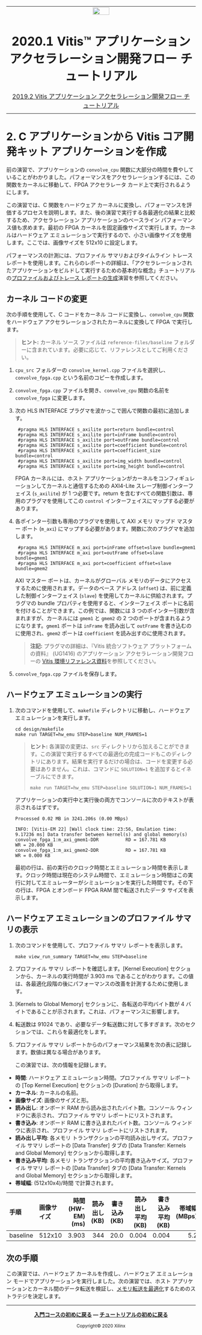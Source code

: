 <table class="sphinxhide">
 <tr>
   <td align="center"><img src="https://www.xilinx.com/content/dam/xilinx/imgs/press/media-kits/corporate/xilinx-logo.png" width="30%"/><h1>2020.1 Vitis™ アプリケーション アクセラレーション開発フロー チュートリアル</h1><a href="https://github.com/Xilinx/Vitis-Tutorials/branches/all">2019.2 Vitis アプリケーション アクセラレーション開発フロー チュートリアル</a></td>
 </tr>
 <tr>
 <td>
 </td>
 </tr>
</table>

# 2\. C アプリケーションから Vitis コア開発キット アプリケーションを作成

前の演習で、アプリケーションの `convolve_cpu` 関数に大部分の時間を費やしていることがわかりました。パフォーマンスをアクセラレーションするには、この関数をカーネルに移動して、FPGA アクセラレータ カード上で実行されるようにします。

この演習では、C 関数をハードウェア カーネルに変換し、パフォーマンスを評価するプロセスを説明します。また、後の演習で実行する各最適化の結果と比較するため、アクセラレーション アプリケーションのベースライン パフォーマンス値も求めます。最初の FPGA カーネルを固定画像サイズで実行します。カーネルはハードウェア エミュレーションで実行するので、小さい画像サイズを使用します。ここでは、画像サイズを 512x10 に設定します。

パフォーマンスの計測には、プロファイル サマリおよびタイムライン トレース レポートを使用します。これらのレポートの詳細は、「アクセラレーションされたアプリケーションをビルドして実行するための基本的な概念」チュートリアルの[プロファイルおよびトレース レポートの生成](../Pathway3/ProfileAndTraceReports.md)演習を参照してください。

## カーネル コードの変更

次の手順を使用して、C コードをカーネル コードに変換し、`convolve_cpu` 関数をハードウェア アクセラレーションされたカーネルに変換して FPGA で実行します。

> **ヒント:** カーネル ソース ファイルは `reference-files/baseline` フォルダーに含まれています。必要に応じて、リファレンスとしてご利用ください。

1. `cpu_src` フォルダーの `convolve_kernel.cpp` ファイルを選択し、`convolve_fpga.cpp` という名前のコピーを作成します。

2. `convolve_fpga.cpp` ファイルを開き、`convolve_cpu` 関数の名前を `convolve_fpga` に変更します。

3. 次の HLS INTERFACE プラグマを波かっこで囲んで関数の最初に追加します。

        #pragma HLS INTERFACE s_axilite port=return bundle=control
        #pragma HLS INTERFACE s_axilite port=inFrame bundle=control
        #pragma HLS INTERFACE s_axilite port=outFrame bundle=control
        #pragma HLS INTERFACE s_axilite port=coefficient bundle=control
        #pragma HLS INTERFACE s_axilite port=coefficient_size bundle=control
        #pragma HLS INTERFACE s_axilite port=img_width bundle=control
        #pragma HLS INTERFACE s_axilite port=img_height bundle=control

   FPGA カーネルには、ホスト アプリケーションがカーネルをコンフィギュレーションしてカーネルと通信するための AXI4-Lite スレーブ制御インターフェイス (`s_axilite`) が 1 つ必要です。return を含むすべての関数引数は、専用のプラグマを使用してこの `control` インターフェイスにマップする必要があります。

4. 各ポインター引数も専用のプラグマを使用して AXI メモリ マップド マスター ポート (`m_axi`) にマップする必要があります。関数に次のプラグマを追加します。

        #pragma HLS INTERFACE m_axi port=inFrame offset=slave bundle=gmem1
        #pragma HLS INTERFACE m_axi port=outFrame offset=slave bundle=gmem1
        #pragma HLS INTERFACE m_axi port=coefficient offset=slave bundle=gmem2

   AXI マスター ポートは、カーネルがグローバル メモリのデータにアクセスするために使用されます。データのベース アドレス (`offset`) は、前に定義した制御インターフェイス (`slave`) を使用してカーネルに供給されます。プラグマの bundle プロパティを使用すると、インターフェイス ポートに名前を付けることができます。この例では、関数には 3 つのポインター引数が含まれますが、カーネルには `gmem1` と `gmem2` の 2 つのポートが含まれるようになります。`gmem1` ポートは `inFrame` を読み出して `outFrame` を書き込むのに使用され、`gmem2` ポートは `coefficient` を読み出すのに使用されます。

   > **注記:** プラグマの詳細は、『Vitis 統合ソフトウェア プラットフォームの資料』 (UG1416) のアプリケーション アクセラレーション開発フローの [Vitis 環境リファレンス資料](https://japan.xilinx.com/html_docs/xilinx2019_2/vitis_doc/yxl1556143111967.html)を参照してください。

5. `convolve_fpga.cpp` ファイルを保存します。

## ハードウェア エミュレーションの実行

1. 次のコマンドを使用して、`makefile` ディレクトリに移動し、ハードウェア エミュレーションを実行します。

   ```
   cd design/makefile
   make run TARGET=hw_emu STEP=baseline NUM_FRAMES=1
   ```

   > **ヒント:** 各演習の変更は、`src` ディレクトリから加えることができます。この演習で実行するすべての最適化の完成コードもこのディレクトリにあります。結果を実行するだけの場合は、コードを変更する必要はありません。これは、コマンドに `SOLUTION=1` を追加するとイネーブルにできます。
   >
   > ```
   > make run TARGET=hw_emu STEP=baseline SOLUTION=1 NUM_FRAMES=1
   > ```

   アプリケーションの実行中と実行後の両方でコンソールに次のテキストが表示されるはずです。

   ```
   Processed 0.02 MB in 3241.206s (0.00 MBps)

   INFO: [Vitis-EM 22] [Wall clock time: 23:56, Emulation time: 9.17236 ms] Data transfer between kernel(s) and global memory(s)
   convolve_fpga_1:m_axi_gmem1-DDR          RD = 167.781 KB             WR = 20.000 KB
   convolve_fpga_1:m_axi_gmem2-DDR          RD = 167.781 KB             WR = 0.000 KB
   ```

   最初の行は、前の実行のクロック時間とエミュレーション時間を表示します。クロック時間は現在のシステム時間で、エミュレーション時間はこの実行に対してエミュレーターがシミュレーションを実行した時間です。その下の行は、FPGA とオンボード FPGA RAM 間で転送されたデータ サイズを表示します。

## ハードウェア エミュレーションのプロファイル サマリの表示

1. 次のコマンドを使用して、プロファイル サマリ レポートを表示します。

   ```
   make view_run_summary TARGET=hw_emu STEP=baseline
   ```

2. プロファイル サマリ レポートを確認します。[Kernel Execution] セクションから、カーネルの実行時間が 3.903 ms であることがわかります。この値は、各最適化段階の後にパフォーマンスの改善を計測するために使用します。

3. [Kernels to Global Memory] セクションに、各転送の平均バイト数が 4 バイトであることが示されます。これは、パフォーマンスに影響します。

4. 転送数は 91024 であり、必要なデータ転送数に対して多すぎます。次のセクションでは、これらを最適化をします。

5. プロファイル サマリ レポートからのパフォーマンス結果を次の表に記録します。数値は異なる場合があります。

   この演習では、次の情報を記録します。

* **時間**: ハードウェア エミュレーション時間。プロファイル サマリ レポートの \[Top Kernel Execution] セクションの \[Duration] から取得します。
* **カーネル**: カーネルの名前。
* **画像サイズ**: 画像のサイズと形。
* **読み出し**: オンボード RAM から読み出されたバイト数。コンソール ウィンドウに表示され、プロファイル サマリ レポートにリストされます。
* **書き込み**: オンボード RAM に書き込まれたバイト数。コンソール ウィンドウに表示され、プロファイル サマリ レポートにリストされます。
* **読み出し平均**: 各メモリ トランザクションの平均読み出しサイズ。プロファイル サマリ レポートの \[Data Transfer] タブの \[Data Transfer: Kernels and Global Memory] セクションから取得します。
* **書き込み平均**: 各メモリ トランザクションの平均書き込みサイズ。プロファイル サマリ レポートの \[Data Transfer] タブの \[Data Transfer: Kernels and Global Memory] セクションから取得します。
* **帯域幅**: (512x10x4)/時間 で計算されます。

| 手順| 画像サイズ| 時間 (HW-EM) (ms)| 読み出し (KB)| 書き込み (KB)| 読み出し平均 (KB)| 書き込み平均 (KB)| 帯域幅 (MBps)
|:----------|:----------|----------:|----------:|----------:|----------:|----------:|----------:
| baseline| 512x10| 3.903| 344| 20.0| 0.004| 0.004| 5.2

[baseline_hwemu_profilesummary]: ./images/191_baseline_hwemu_pfsummary_new_2.JPG "ベースライン バージョンのハードウェア エミュレーションのプロファイル サマリ"
## 次の手順

この演習では、ハードウェア カーネルを作成し、ハードウェア エミュレーション モードでアプリケーションを実行しました。次の演習では、ホスト アプリケーションとカーネル間のデータ転送を検証し、[メモリ転送を最適化](./localbuf.md)するためのストラテジを決定します。</br>

<hr/>
<p align="center" class="sphinxhide"><b><a href="/docs/vitis-getting-started/README.md">入門コースの初めに戻る</a> &mdash; <a href="/docs/convolution-tutorial/README.md">チュートリアルの初めに戻る</a></b></p>
<p align="center" class="sphinxhide"><sup>Copyright&copy; 2020 Xilinx</sup></p>
